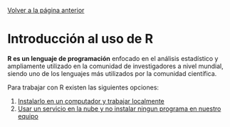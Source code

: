 [Volver a la página anterior](README.md)
# Introducción al uso de R
**R es un lenguaje de programación** enfocado en el análisis estadístico y ampliamente utilizado en la comunidad de investigadores a nivel mundial, siendo uno de los lenguajes más utilizados por la comunidad científica.

Para trabajar con R existen las siguientes opciones:
    
1. [Instalarlo en un computador y trabajar localmente](instalar_R_en_computador.md)
2. [Usar un servicio en la nube y no instalar ningun programa en nuestro equipo](usar_R_en_nube.md)

